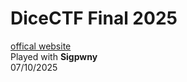 # DiceCTF Final 2025

[offical website](https://ctf.dicega.ng/)  
Played with **Sigpwny**  
07/10/2025
